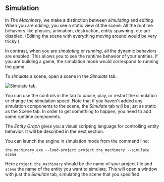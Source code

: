 ## Simulation

In *The Machinery*, we make a distinction between *simulating* and *editing*. When you are *editing*,
you see a static view of the scene. All the runtime behaviors like physics, animation, destruction,
entity spawning, etc are disabled. (Editing the scene with everything moving around would be very
tricky.)

In contrast, when you are *simulating* or *running*, all the dynamic behaviors are enabled. This
allows you to see the runtime behavior of your entities. If you are building a game, the simulation
mode would correspond to running the game.

To *simulate* a scene, open a scene in the *Simulate* tab.

![Simulate tab.](https://www.dropbox.com/s/7t8elpzqllqkqrb/simulate-tab.png?dl=1)

You can use the controls in the tab to pause, play, or restart the simulation or change the
simulation speed. Note that if you haven't added any simulation components to the scene, the
*Simulate* tab will be just as static as the Scene tab. In order to get something to happen, you
need to add some runtime components.

The *Entity Graph* gives you a visual scripting language for controlling entity behavior. It will
be described in the next section.

You can launch the engine in simulation mode from the command line:

```
the-machinery.exe --load-project project.the_machinery --simulate scene
```

Here `project.the_machinery` should be the name of your project file and `scene` the name of the
entity you want to simulate. This will open a window with just the *Simulate* tab, simulating the
scene that you specified.
